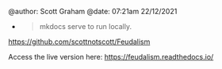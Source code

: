 @author: Scott Graham
@date: 07:21am 22/12/2021

* > mkdocs serve 
to run locally.

https://github.com/scottnotscott/Feudalism

Access the live version here: https://feudalism.readthedocs.io/